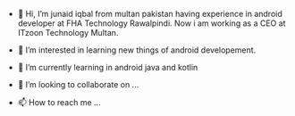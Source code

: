 - 👋 Hi, I’m junaid iqbal from  multan pakistan having experience in android developer at FHA Technology Rawalpindi. Now i am working as a CEO at ITzoon Technology Multan.

- 👀 I’m interested in learning new things of android developement.
- 🌱 I’m currently learning in android java and kotlin
- 💞️ I’m looking to collaborate on ...
- 📫 How to reach me ...

<!---
junaidiqbal714/junaidiqbal714 is a ✨ special ✨ repository because its `README.md` (this file) appears on your GitHub profile.
You can click the Preview link to take a look at your changes.
--->
